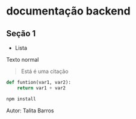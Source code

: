 # documentação backend

## Seção 1 

- Lista

Texto normal
> Está é uma citação

```python
def funtion(var1, var2):
    return var1 + var2
```

```bash
npm install
```



Autor: Talita Barros